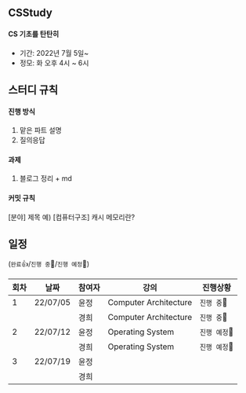 ## CSStudy
#### CS 기초를 탄탄히

- 기간: 2022년 7월 5일~
- 정모: 화 오후 4시 ~ 6시 


## 스터디 규칙
#### 진행 방식
1. 맡은 파트 설명
2. 질의응답

#### 과제
1. 블로그 정리 + md 

#### 커밋 규칙
[분야] 제목
예) [컴퓨터구조] 캐시 메모리란?



## 일정
(`완료`👍/`진행 중`🏃/`진행 예정`🙋)

| 회차 | 날짜 | 참여자 | 강의 | 진행상황 | 
| --- | --- | --- | --- | --- |
| 1 | 22/07/05 | 윤정 | Computer Architecture | `진행 중`🏃 |
|   |          | 경희 | Computer Architecture | `진행 중`🏃 |
| 2 | 22/07/12 | 윤정 | Operating System | `진행 예정`🙋 |
|   |          | 경희 | Operating System | `진행 예정`🙋‍ |
| 3 | 22/07/19 | 윤정 |  |  |
|   |          | 경희 |  |  |
